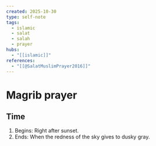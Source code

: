 ```yaml
---
created: 2025-10-30
type: self-note
tags:
  - islamic 
  - salat
  - salah 
  - prayer
hubs:
  - "[[islamic]]"
references:
  - "[[@SalatMuslimPrayer2016]]"
---
```


# Magrib prayer

## Time
1. Begins: Right after sunset.
2. Ends: When the redness of the sky gives to dusky gray.

